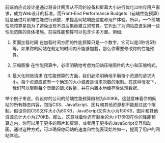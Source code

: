 

前端响应式设计是通过将设计网页从不同的设备和屏幕大小进行优化以响应用户需求，成为Web设计的标准。而Front-End Performance Budgets（前端性能预算）就是通过对前端性能进行调整，来提高网站响应速度和用户体验。所以，一个前端性能预算是指为了避免出现不良后果而建立的预算。它列出了为网站应该采用一些性能范围的具体措施。前端性能预算可以包含许多方面。例如:

1. 页面加载时间
在加载时间方面的性能预算只是一个数字。它可以是3秒或5秒等。如果你的网站在规定的时间内不能够加载，那么你需要修改你的性能预算。

2. 压缩图像
在性能预算中，必须明确地考虑为网站压缩图片的大小和压缩格式。

3. 最大化网络请求
在性能预算的方面，我们必须明确地平衡每个资源的请求大小。每个资源应该有一个确定的大小或者是请求次数的限制。在这种情况下，我们可以限制每个页面的请求数量，并在内置本地缓存后处理数据。

举个例子来说，假设你的公司的前端性能预算限制为500KB。这就意味着你的网站的所有静态内容，包括CSS、JavaScript、图片和其他资源都不能超过这个限制。假设你的CSS文件大小为80KB，JavaScript文件大小为150KB，图片和其他资源总计大小为270KB。那么，这意味着你还有剩余的大小176KB在你的性能预算之内，你可以用于更多的图片和资源，或者用于更多的JavaScript交互和动画。通过这种方式，可以确保你网站的速度和性能表现始终如一，提高了用户的网站体验。